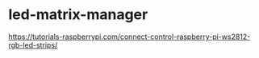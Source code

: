 # led-matrix-manager

https://tutorials-raspberrypi.com/connect-control-raspberry-pi-ws2812-rgb-led-strips/
